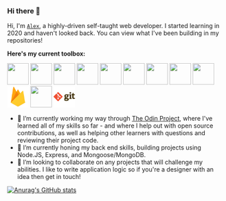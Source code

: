 ### Hi there 👋

Hi, I'm [`Alex`](https://alexcodes.co.uk), a highly-driven self-taught web developer. I started learning in 2020 and haven't looked back. You can view what I've been building in my repositories!

**Here's my current toolbox:**

<code><img height="50" width="50" src="https://cdn.worldvectorlogo.com/logos/logo-javascript.svg"></code>
<code><img height="50" width="50" src="https://cdn.worldvectorlogo.com/logos/react-2.svg"></code>
<code><img height="50" width="50" src="https://cdn.worldvectorlogo.com/logos/svelte-1.svg"></code>
<code><img height="50" width="50" src="https://cdn.worldvectorlogo.com/logos/nodejs-1.svg"></code>
<code><img height="50" width="50" src="https://cdn.worldvectorlogo.com/logos/express-109.svg"></code>
<code><img height="50" width="50" src="https://cdn.worldvectorlogo.com/logos/mongodb-icon-1.svg"></code>
<code><img height="50" width="50" src="https://cdn.worldvectorlogo.com/logos/mongoose-1.svg"></code>
<code><img height="50" width="50" src="https://cdn.worldvectorlogo.com/logos/html5.svg"></code>
<code><img height="50" width="50" src="https://cdn.worldvectorlogo.com/logos/css-3.svg"></code>
<code><img height="50" width="50" src="https://raw.githubusercontent.com/github/explore/80688e429a7d4ef2fca1e82350fe8e3517d3494d/topics/firebase/firebase.png"></code>
<code><img height="50" width="50" src="https://cdn.worldvectorlogo.com/logos/webpack-icon.svg"></code>
<code><img height="50" width="50" src="https://raw.githubusercontent.com/github/explore/80688e429a7d4ef2fca1e82350fe8e3517d3494d/topics/git/git.png"></code>


- 🌱 I’m currently working my way through [The Odin Project](https://theodinproject.com/), where I've learned all of my skills so far - and where I help out with open source contributions, as well as helping other learners with questions and reviewing their project code.
- 🔭 I’m currently honing my back end skills, building projects using Node.JS, Express, and Mongoose/MongoDB.
- 👯 I’m looking to collaborate on any projects that will challenge my abilities. I like to write application logic so if you're a designer with an idea then get in touch!

[![Anurag's GitHub stats](https://github-readme-stats.vercel.app/api?username=digidub&theme=radical)](https://github.com/anuraghazra/github-readme-stats)
